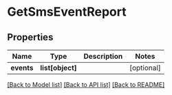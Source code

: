 # GetSmsEventReport

## Properties
Name | Type | Description | Notes
------------ | ------------- | ------------- | -------------
**events** | **list[object]** |  | [optional] 

[[Back to Model list]](../README.md#documentation-for-models) [[Back to API list]](../README.md#documentation-for-api-endpoints) [[Back to README]](../README.md)

